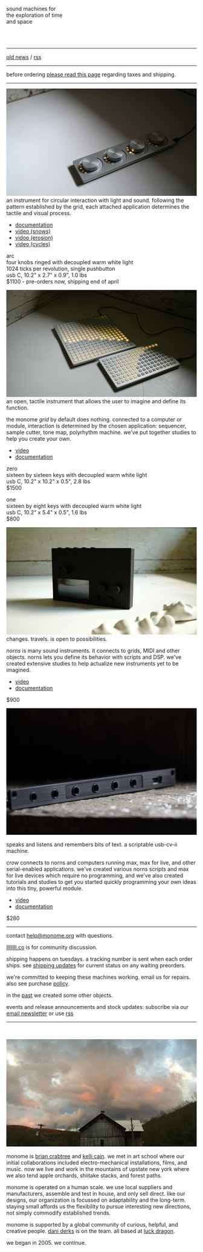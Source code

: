 sound machines for   
the exploration of time  
and space

<br/>
<br/>

---


<!--NEWS-->

[old news](/old.html) / [rss](rss.xml)

---

before ordering [please read this page](/policy.html) regarding taxes and shipping.

---

[![](/image/arc.jpg)](/image/high/arc.jpg)
an instrument for circular interaction with light and sound. following the pattern established by the grid, each attached application determines the tactile and visual process.

  - [documentation](https://monome.org/docs/arc)
  - [video (snows)](https://vimeo.com/1069216011)  
  - [vidoo (erosion)](https://vimeo.com/1072397621)
  - [video (cycles)](https://vimeo.com/1071043221)

<!-- ARC -->

arc  
four knobs ringed with decoupled warm white light  
1024 ticks per revolution, single pushbutton  
usb C, 10.2" x 2.7" x 0.9", 1.0 lbs  
$1100 - pre-orders now, shipping end of april




[![](/image/both.jpg)](/image/high/both.jpg)
an open, tactile instrument that allows the user to imagine and define its function.

the monome _grid_ by default does nothing. connected to a computer or module, interaction is determined by the chosen application: sequencer, sample cutter, tone map, polyrhythm machine. we’ve put together studies to help you create your own.

  - [video](https://vimeo.com/841239908)
  - [documentation](https://monome.org/docs/grid)

zero  
sixteen by sixteen keys with decoupled warm white light  
usb C, 10.2" x 10.2" x 0.5", 2.8 lbs  
$1500

<!--ZERONEW-->

<!--zero (b-stock)  
100% new and functional, very minor aesthetic imperfections from the machine shop  
$1400

<!--Z EROBSTOCK-->

one  
sixteen by eight keys with decoupled warm white light  
usb C, 10.2" x 5.4" x 0.5", 1.6 lbs  
$800

<!--ONENEW-->

<!--
one (b-stock)  
100% new and functional, very minor aesthetic imperfections from the machine shop  
$650

<!--O NEBSTOCK-->




![](/image/norns-black.jpg)
changes. travels. is open to possibilities.

_norns_ is many sound instruments. it connects to grids, MIDI and other objects. norns lets you define its behavior with scripts and DSP. we've created extensive studies to help actualize new instruments yet to be imagined.

- [video](https://vimeo.com/267112253)
- [documentation](https://monome.org/docs/norns)

$900

<!--BLACKNEW-->

<!--
norns (b-stock)
100% new and functional, very minor aesthetic imperfections from the machine shop  
$850

<!--B LACKBSTOCK-->


<!--G REY-->


![](/image/crow.jpg)

speaks and listens and remembers bits of text. a scriptable usb-cv-ii machine.

_crow_ connects to norns and computers running max, max for live, and other serial-enabled applications. we've created various norns scripts and max for live devices which require no programming, and we've also created tutorials and studies to get you started quickly programming your own ideas into this tiny, powerful module.

- [video](https://vimeo.com/362620801)
- [documentation](https://monome.org/docs/crow)

$280

<!--CROW-->



---

contact help@monome.org with questions.

[llllllll.co](https://llllllll.co) is for community discussion.

shipping happens on tuesdays. a tracking number is sent when each order ships. see [shipping updates](/shipping.html) for current status on any waiting preorders.

we're committed to keeping these machines working. email us for repairs. also see purchase [policy](/policy.html).

in the [past](/past.html) we created some other objects.

events and release announcements and stock updates: subscribe via our [email newsletter](https://buttondown.email/monome) or use [rss](/rss.xml)

---

<br/>

![barn](/image/barn.jpg)

monome is [brian crabtree](https://nnnnnnnn.co) and [kelli cain](http://kellicain.com). we met in art school where our initial collaborations included electro-mechanical installations, films, and music. now we live and work in the mountains of upstate new york where we also tend apple orchards, shiitake stacks, and forest paths.</p>

monome is operated on a human scale. we use local suppliers and manufacturers, assemble and test in house, and only sell direct. like our designs, our organization is focussed on adaptability and the long-term. staying small affords us the flexibility to pursue interesting new directions, not simply commodify established trends.

monome is supported by a global community of curious, helpful, and creative people. [dani derks](https://dndrks.com) is on the team. all based at [luck dragon](https://luckdragon.space).

we began in 2005. we continue.
